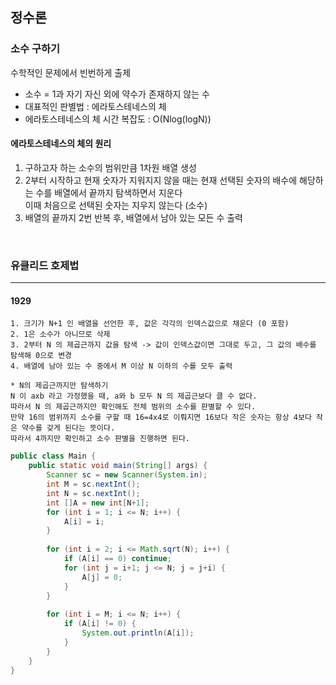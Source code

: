 ## 정수론

### 소수 구하기

수학적인 문제에서 빈번하게 출제

- 소수 = 1과 자기 자신 외에 약수가 존재하지 않는 수
- 대표적인 판별법 : 에라토스테네스의 체
- 에라토스테네스의 체 시간 복잡도 : O(Nlog(logN))

#### 에라토스테네스의 체의 원리
1. 구하고자 하는 소수의 범위만큼 1차원 배열 생성
2. 2부터 시작하고 현재 숫자가 지워지지 않을 때는 현재 선택된 숫자의 배수에 해당하는 수를 배열에서 끝까지 탐색하면서 지운다  
    이때 처음으로 선택된 숫자는 지우지 않는다 (소수)
3. 배열의 끝까지 2번 반복 후, 배열에서 남아 있는 모든 수 출력

<br>

### 유클리드 호제법




---

#### 1929

```text
1. 크기가 N+1 인 배열을 선언한 후, 값은 각각의 인덱스값으로 채운다 (0 포함)
2. 1은 소수가 아니므로 삭제
3. 2부터 N 의 제곱근까지 값을 탐색 -> 값이 인덱스값이면 그대로 두고, 그 값의 배수를 탐색해 0으로 변경
4. 배열에 남아 있는 수 중에서 M 이상 N 이하의 수를 모두 출력

* N의 제곱근까지만 탐색하기
N 이 axb 라고 가정했을 때, a와 b 모두 N 의 제곱근보다 클 수 없다.
따라서 N 의 제곱근까지만 확인해도 전체 범위의 소수를 판별할 수 있다.
만약 16의 범위까지 소수를 구할 때 16=4x4로 이뤄지면 16보다 작은 숫자는 항상 4보다 작은 약수를 갖게 된다는 뜻이다.
따라서 4까지만 확인하고 소수 판별을 진행하면 된다.
```
```java
public class Main {
    public static void main(String[] args) {
        Scanner sc = new Scanner(System.in);
        int M = sc.nextInt();
        int N = sc.nextInt();
        int []A = new int[N+1];
        for (int i = 1; i <= N; i++) {
            A[i] = i;
        }
        
        for (int i = 2; i <= Math.sqrt(N); i++) {
            if (A[i] == 0) continue;
            for (int j = i+1; j <= N; j = j+i) {
                A[j] = 0;
            }
        }
        
        for (int i = M; i <= N; i++) {
            if (A[i] != 0) {
                System.out.println(A[i]);
            }
        }
    }
}
```